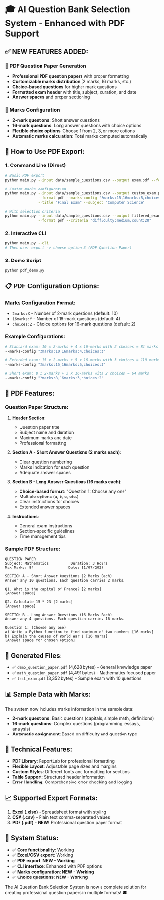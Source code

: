 # 🎓 AI Question Bank Selection System - Enhanced with PDF Support

## ✅ **NEW FEATURES ADDED:**

### 📄 PDF Question Paper Generation
- **Professional PDF question papers** with proper formatting
- **Customizable marks distribution** (2 marks, 16 marks, etc.)
- **Choice-based questions** for higher mark questions
- **Formatted exam header** with title, subject, duration, and date
- **Answer spaces** and proper sectioning

### 🔢 Marks Configuration
- **2-mark questions**: Short answer questions
- **16-mark questions**: Long answer questions with choice options
- **Flexible choice options**: Choose 1 from 2, 3, or more options
- **Automatic marks calculation**: Total marks computed automatically

## 🚀 **How to Use PDF Export:**

### 1. Command Line (Direct)
```bash
# Basic PDF export
python main.py --input data/sample_questions.csv --output exam.pdf --format pdf

# Custom marks configuration
python main.py --input data/sample_questions.csv --output custom_exam.pdf \
               --format pdf --marks-config "2marks:15,16marks:5,choices:3" \
               --title "Final Exam" --subject "Computer Science"

# With selection criteria
python main.py --input data/sample_questions.csv --output filtered_exam.pdf \
               --format pdf --criteria "difficulty:medium,count:20"
```

### 2. Interactive CLI
```bash
python main.py --cli
# Then use: export -> choose option 3 (PDF Question Paper)
```

### 3. Demo Script
```bash
python pdf_demo.py
```

## 📋 **PDF Configuration Options:**

### Marks Configuration Format:
- `2marks:X` - Number of 2-mark questions (default: 10)
- `16marks:Y` - Number of 16-mark questions (default: 4)  
- `choices:Z` - Choice options for 16-mark questions (default: 2)

### Example Configurations:
```bash
# Standard exam: 10 x 2-marks + 4 x 16-marks with 2 choices = 84 marks
--marks-config "2marks:10,16marks:4,choices:2"

# Extended exam: 15 x 2-marks + 5 x 16-marks with 3 choices = 110 marks
--marks-config "2marks:15,16marks:5,choices:3"

# Short exam: 8 x 2-marks + 3 x 16-marks with 2 choices = 64 marks
--marks-config "2marks:8,16marks:3,choices:2"
```

## 📝 **PDF Features:**

### Question Paper Structure:
1. **Header Section**:
   - Question paper title
   - Subject name and duration
   - Maximum marks and date
   - Professional formatting

2. **Section A - Short Answer Questions (2 marks each)**:
   - Clear question numbering
   - Marks indication for each question
   - Adequate answer spaces

3. **Section B - Long Answer Questions (16 marks each)**:
   - **Choice-based format**: "Question 1: Choose any one"
   - Multiple options (a, b, c, etc.)
   - Clear instructions for choices
   - Extended answer spaces

4. **Instructions**:
   - General exam instructions
   - Section-specific guidelines
   - Time management tips

### Sample PDF Structure:
```
QUESTION PAPER
Subject: Mathematics          Duration: 3 Hours
Max Marks: 84                Date: 11/07/2025

SECTION A - Short Answer Questions (2 Marks Each)
Answer any 10 questions. Each question carries 2 marks.

Q1. What is the capital of France? [2 marks]
[Answer space]

Q2. Calculate 15 * 23 [2 marks]
[Answer space]

SECTION B - Long Answer Questions (16 Marks Each)
Answer any 4 questions. Each question carries 16 marks.

Question 1: (Choose any one)
a) Write a Python function to find maximum of two numbers [16 marks]
b) Explain the causes of World War I [16 marks]
[Answer space for chosen option]
```

## 🎯 **Generated Files:**
- ✅ `demo_question_paper.pdf` (4,628 bytes) - General knowledge paper
- ✅ `math_question_paper.pdf` (4,491 bytes) - Mathematics focused paper  
- ✅ `test_exam.pdf` (3,352 bytes) - Sample exam with 10 questions

## 📊 **Sample Data with Marks:**
The system now includes marks information in the sample data:
- **2-mark questions**: Basic questions (capitals, simple math, definitions)
- **16-mark questions**: Complex questions (programming, essays, analysis)
- **Automatic assignment**: Based on difficulty and question type

## 🔧 **Technical Features:**
- **PDF Library**: ReportLab for professional formatting
- **Flexible Layout**: Adjustable page sizes and margins
- **Custom Styles**: Different fonts and formatting for sections
- **Table Support**: Structured header information
- **Error Handling**: Comprehensive error checking and logging

## 📈 **Supported Export Formats:**
1. **Excel (.xlsx)** - Spreadsheet format with styling
2. **CSV (.csv)** - Plain text comma-separated values
3. **PDF (.pdf)** - **NEW!** Professional question paper format

## 🎉 **System Status:**
- ✅ **Core functionality**: Working
- ✅ **Excel/CSV export**: Working  
- ✅ **PDF export**: **NEW - Working**
- ✅ **CLI interface**: Enhanced with PDF options
- ✅ **Marks configuration**: **NEW - Working**
- ✅ **Choice questions**: **NEW - Working**

The AI Question Bank Selection System is now a complete solution for creating professional question papers in multiple formats! 🎓
